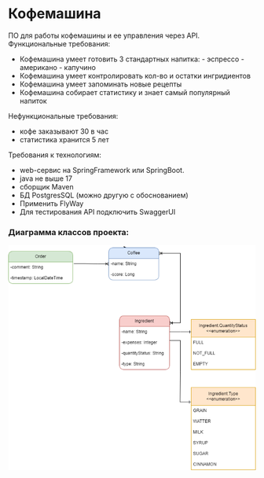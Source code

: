 # Кофемашина

ПО для работы кофемашины и ее управления через API.
Функциональные требования:
 - Кофемашина умеет готовить 3 стандартных напитка:
        - эспрессо
        - американо
        - капучино
 - Кофемашина умеет контролировать кол-во и остатки ингридиентов
 - Кофемашина умеет запоминать новые рецепты
 - Кофемашина собирает статистику и знает самый популярный напиток

Нефункциональные требования:
 - кофе заказывают 30 в час
 - статистика хранится 5 лет

Требования к технологиям:
 - web-сервис на SpringFramework или SpringBoot.
 - java не выше 17
 - сборщик Maven
 - БД PostgresSQL (можно другую с обоснованием)
 - Применить FlyWay
 - Для тестирования API подключить SwaggerUI

### Диаграмма классов проекта:
![ClassDiagram.drawio.png](ClassDiagram.drawio.png)